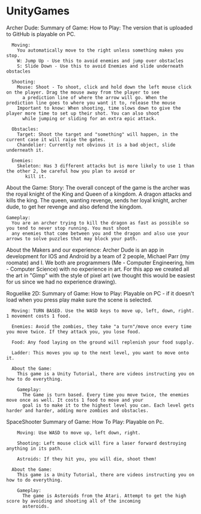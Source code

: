 # UnityGames

Archer Dude:
  Summary of Game:
    How to Play:
      The version that is uploaded to GitHub is playable on PC. 
      
      Moving:
        You automatically move to the right unless something makes you stop.
        W: Jump Up - Use this to avoid enemies and jump over obstacles
        S: Slide Down - Use this to avoid Enemies and slide underneath obstacles
        
      Shooting:
        Mouse: Shoot - To shoot, click and hold down the left mouse click on the player. Drag the mouse away from the player to see
          a prediction line of where the arrow will go. When the prediction line goes to where you want it to, release the mouse
        Important to know: When shooting, time slows down to give the player more time to set up their shot. You can also shoot
          while jumping or sliding for an extra epic attack.
          
      Obstacles:
        Target: Shoot the target and "something" will happen, in the current case it will raise the gates.
        Chandelier: Currently not obvious it is a bad object, slide underneath it.
        
      Enemies:
        Skeleton: Has 3 different attacks but is more likely to use 1 than the other 2, be careful how you plan to avoid or
           kill it.
      
  About the Game:
    Story:
      The overall concept of the game is the archer was the royal knight of the King and Queen of a kingdom. A dragon attacks and
      kills the king. The queen, wanting revenge, sends her loyal knight, archer dude, to get her revenge and also defend the kingdom.
    
    Gameplay:
      You are an archer trying to kill the dragon as fast as possible so you tend to never stop running. You must shoot
      any enemies that come between you and the dragon and also use your arrows to solve puzzles that may block your path.
    
  About the Makers and our experience:
    Archer Dude is an app in development for IOS and Android by a team of 2 people, Michael Parr (my roomate) and I.
    We both are programmers (Me - Computer Engineering, him - Computer Science) with no experience in art. For this app 
    we created all the art in "Gimp" with the style of pixel art (we thought this would be easiest for us since we had no
    experience drawing). 
    
    
Roguelike 2D:
  Summary of Game:
    How to Play:
      Playable on PC - if it doesn't load when you press play make sure the scene is selected.
      
      Moving: TURN BASED. Use the WASD keys to move up, left, down, right. 1 movement costs 1 food.
      
      Enemies: Avoid the zombies, they take "a turn"/move once every time you move twice. If they attack you, you lose food.
      
      Food: Any food laying on the ground will replenish your food supply.
      
      Ladder: This moves you up to the next level, you want to move onto it.
      
      About the Game:
        This game is a Unity Tutorial, there are videos instructing you on how to do everything.
      
        Gameplay:
          The Game is turn based. Every time you move twice, the enemies move once as well. It costs 1 food to move and your
          goal is to make it to the highest level you can. Each level gets harder and harder, adding more zombies and obstacles.
  
  
  SpaceShooter
    Summary of Game:
      How To Play:
        Playable on Pc.
        
        Moving: Use WASD to move up, left down, right.
        
        Shooting: Left mouse click will fire a laser forward destroying anything in its path.
        
        Astroids: If they hit you, you will die, shoot them!
        
      About the Game:
        This game is a Unity Tutorial, there are videos instructing you on how to do everything.
        
        Gameplay:
          The game is Asteroids from the Atari. Attempt to get the high score by avoiding and shooting all of the incoming
          asteroids.
        
          
      
    
